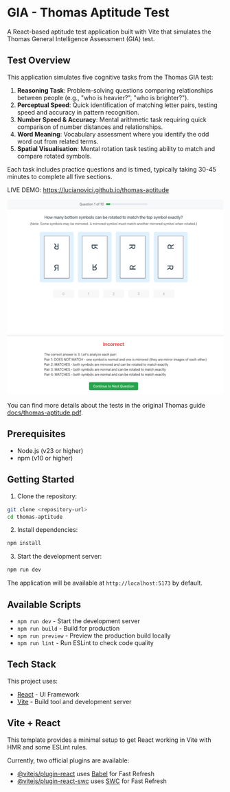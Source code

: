 # GIA - Thomas Aptitude Test

A React-based aptitude test application built with Vite that simulates the Thomas General Intelligence Assessment (GIA) test.

## Test Overview

This application simulates five cognitive tasks from the Thomas GIA test:

1. **Reasoning Task**: Problem-solving questions comparing relationships between people (e.g., "who is heavier?", "who is brighter?").
2. **Perceptual Speed**: Quick identification of matching letter pairs, testing speed and accuracy in pattern recognition.
3. **Number Speed & Accuracy**: Mental arithmetic task requiring quick comparison of number distances and relationships.
4. **Word Meaning**: Vocabulary assessment where you identify the odd word out from related terms.
5. **Spatial Visualisation**: Mental rotation task testing ability to match and compare rotated symbols.

Each task includes practice questions and is timed, typically taking 30-45 minutes to complete all five sections.

LIVE DEMO: https://lucianovici.github.io/thomas-aptitude

![Screenshot](docs/screenshot.png)

You can find more details about the tests in the original Thomas guide [docs/thomas-aptitude.pdf](docs/thomas-aptitude.pdf).

## Prerequisites

- Node.js (v23 or higher)
- npm (v10 or higher)

## Getting Started

1. Clone the repository:
```bash
git clone <repository-url>
cd thomas-aptitude
```

2. Install dependencies:
```bash
npm install
```

3. Start the development server:
```bash
npm run dev
```

The application will be available at `http://localhost:5173` by default.

## Available Scripts

- `npm run dev` - Start the development server
- `npm run build` - Build for production
- `npm run preview` - Preview the production build locally
- `npm run lint` - Run ESLint to check code quality

## Tech Stack

This project uses:

- [React](https://reactjs.org/) - UI Framework
- [Vite](https://vitejs.dev/) - Build tool and development server

## Vite + React

This template provides a minimal setup to get React working in Vite with HMR and some ESLint rules.

Currently, two official plugins are available:

- [@vitejs/plugin-react](https://github.com/vitejs/vite-plugin-react/blob/main/packages/plugin-react/README.md) uses [Babel](https://babeljs.io/) for Fast Refresh
- [@vitejs/plugin-react-swc](https://github.com/vitejs/vite-plugin-react-swc) uses [SWC](https://swc.rs/) for Fast Refresh
